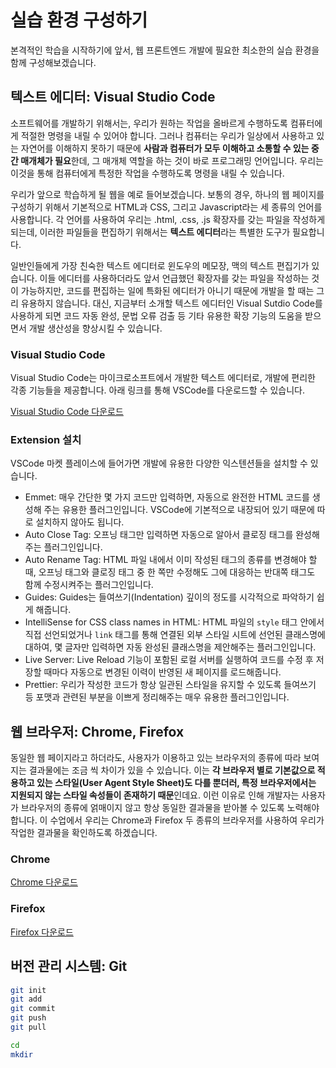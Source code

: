 # 실습 환경 구성하기

본격적인 학습을 시작하기에 앞서, 웹 프론트엔드 개발에 필요한 최소한의 실습 환경을 함께 구성해보겠습니다.

## 텍스트 에디터: Visual Studio Code

소프트웨어를 개발하기 위해서는, 우리가 원하는 작업을 올바르게 수행하도록 컴퓨터에게 적절한 명령을 내릴 수 있어야 합니다. 그러나 컴퓨터는 우리가 일상에서 사용하고 있는 자연어를 이해하지 못하기 때문에 **사람과 컴퓨터가 모두 이해하고 소통할 수 있는 중간 매개체가 필요**한데, 그 매개체 역할을 하는 것이 바로 프로그래밍 언어입니다. 우리는 이것을 통해 컴퓨터에게 특정한 작업을 수행하도록 명령을 내릴 수 있습니다.

우리가 앞으로 학습하게 될 웹을 예로 들어보겠습니다. 보통의 경우, 하나의 웹 페이지를 구성하기 위해서 기본적으로 HTML과 CSS, 그리고 Javascript라는 세 종류의 언어를 사용합니다. 각 언어를 사용하여 우리는 .html, .css, .js 확장자를 갖는 파일을 작성하게 되는데, 이러한 파일들을 편집하기 위해서는 **텍스트 에디터**라는 특별한 도구가 필요합니다.

일반인들에게 가장 친숙한 텍스트 에디터로 윈도우의 메모장, 맥의 텍스트 편집기가 있습니다. 이들 에디터를 사용하더라도 앞서 언급했던 확장자를 갖는 파일을 작성하는 것이 가능하지만, 코드를 편집하는 일에 특화된 에디터가 아니기 때문에 개발을 할 때는 그리 유용하지 않습니다. 대신, 지금부터 소개할 텍스트 에디터인 Visual Sutdio Code를 사용하게 되면 코드 자동 완성, 문법 오류 검출 등 기타 유용한 확장 기능의 도움을 받으면서 개발 생산성을 향상시킬 수 있습니다.

### Visual Studio Code

Visual Studio Code는 마이크로소프트에서 개발한 텍스트 에디터로, 개발에 편리한 각종 기능들을 제공합니다. 아래 링크를 통해 VSCode를 다운로드할 수 있습니다.

[Visual Studio Code 다운로드](https://code.visualstudio.com/docs/?dv=osx)

### Extension 설치

VSCode 마켓 플레이스에 들어가면 개발에 유용한 다양한 익스텐션들을 설치할 수 있습니다.

* Emmet: 매우 간단한 몇 가지 코드만 입력하면, 자동으로 완전한 HTML 코드를 생성해 주는 유용한 플러그인입니다. VSCode에 기본적으로 내장되어 있기 때문에 따로 설치하지 않아도 됩니다.
* Auto Close Tag: 오프닝 태그만 입력하면 자동으로 알아서 클로징 태그를 완성해주는 플러그인입니다.
* Auto Rename Tag: HTML 파일 내에서 이미 작성된 태그의 종류를 변경해야 할 때, 오프닝 태그와 클로징 태그 중 한 쪽만 수정해도 그에 대응하는 반대쪽 태그도 함께 수정시켜주는 플러그인입니다.
* Guides: Guides는 들여쓰기\(Indentation\) 깊이의 정도를 시각적으로 파악하기 쉽게 해줍니다.
* IntelliSense for CSS class names in HTML: HTML 파일의 `style` 태그 안에서 직접 선언되었거나 `link` 태그를 통해 연결된 외부 스타일 시트에 선언된 클래스명에 대하여, 몇 글자만 입력하면 자동 완성된 클래스명을 제안해주는 플러그인입니다.
* Live Server: Live Reload 기능이 포함된 로컬 서버를 실행하여 코드를 수정 후 저장할 때마다 자동으로 변경된 이력이 반영된 새 페이지를 로드해줍니다.
* Prettier: 우리가 작성한 코드가 항상 일관된 스타일을 유지할 수 있도록 들여쓰기 등 포맷과 관련된 부분을 이쁘게 정리해주는 매우 유용한 플러그인입니다.

## 웹 브라우저: Chrome, Firefox

동일한 웹 페이지라고 하더라도, 사용자가 이용하고 있는 브라우저의 종류에 따라 보여지는 결과물에는 조금 씩 차이가 있을 수 있습니다. 이는 **각 브라우저 별로 기본값으로 적용하고 있는 스타일\(User Agent Style Sheet\)도 다를 뿐더러, 특정 브라우저에서는 지원되지 않는 스타일 속성들이 존재하기 때문**인데요. 이런 이유로 인해 개발자는 사용자가 브라우저의 종류에 얽매이지 않고 항상 동일한 결과물을 받아볼 수 있도록 노력해야 합니다. 이 수업에서 우리는 Chrome과 Firefox 두 종류의 브라우저를 사용하여 우리가 작업한 결과물을 확인하도록 하겠습니다.

### Chrome

[Chrome 다운로드](https://www.google.co.kr/chrome/index.html)

### Firefox

[Firefox 다운로드](https://github.com/chayeoi/basic-web/tree/b6ba30fdbaeb0a86bf5430277c245f5fbfcbce7b/1/[https:/www.mozilla.org/ko/firefox/new/README.md)

## 버전 관리 시스템: Git

```bash
git init
git add
git commit
git push
git pull
```

```bash
cd
mkdir
```

